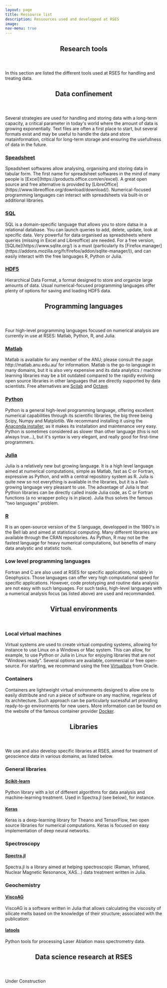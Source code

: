 ```yaml
---
layout: page
title: Ressource list
description: Ressources used and developped at RSES
image: 
nav-menu: true
--- 
```

	
<section id="main" class="style2">
	<div class="inner">
		<header class="major">
			<h1>Research tools</h1>
		</header>
		<p>In this section are listed the different tools used at RSES for handling and treating data.</p>
		<header class="major">
			<h2>Data confinement</h2>
		</header>
			<p>Several strategies are used for handling and storing data with a long-term capacity, a critical parameter in today's world where the amount of data is growing exponentially. Text files are often a first place to start, but several formats exist and may be useful to handle the data and store matainformation, critical for long-term storage and ensuring the usefullness of data in the future.</p>
			<div class="row">
				<div class="4u 12u$(small)">
					<h3><a href="https://en.wikipedia.org/wiki/Spreadsheet">Speadsheet</a></h3>
					<p>Speadsheet softwares allow analysing, organising and storing data in tabular form. The first name for spreadsheet softwares in the mind of many people is [Excel](https://products.office.com/en/excel). A great open source and free alternative is provided by [LibreOffice](https://www.libreoffice.org/download/download/). Numerical-focused programming languages can interact with spreadsheets via built-in or additional libraries.</p>
				</div>
				<div class="4u 12u$(small)">
					<h3><a href="https://fr.wikipedia.org/wiki/Structured_Query_Language">SQL</a></h3>
					<p>SQL is a domain-specific language that allows you to store datsa in a relational database. You can launch queries to add, delete, update, look at specific data. Very powerful for data organised as spreadsheets where queries (missing in Excel and Libreoffice) are needed. For a free version, [SQLite](https://www.sqlite.org/) is a must (particularly its [Firefox manager](https://addons.mozilla.org/fr/firefox/addon/sqlite-manager/)), and can easily interact with the free languages R, Python or Julia.</p>
				</div>
				<div class="4u 12u$(small)">
					<h3><a href="https://en.wikipedia.org/wiki/Hierarchical_Data_Format">HDF5</a></h3>
					<p>Hierarchical Data Format, a format designed to store and organize large amounts of data. Usual numerical-focused programming languages offer plenty of options for saving and loading HDF5 data.</p>
				</div>
			</div>
		<header class="major">
			<h2>Programming languages</h2>
		</header>
			<p>Four high-level programming languages focused on numerical analysis are currently in use at RSES: Matlab, Python, R, and Julia.</p>
			<div class="row">
				<div class="6u 12u$(small)">
					<h3><a href="https://www.mathworks.com/products/matlab.html">Matlab</a></h3>
					<p>Matlab is available for any member of the ANU; please consult the page http://matlab.anu.edu.au/ for information. Matlab is the go-to language in many domains, but it is also very expensive and its data analytics / machine learning libraries may be a bit outdated compared to the rapidly evolving open source libraries in other languages that are directly supported by data scientists. Free alternatives are <a href="http://www.scilab.org/">Scilab</a> and <a href="https://www.gnu.org/software/octave/">Octave</a>.</p>
				</div>
				<div class="6u 12u$(small)">
					<h3><a href="https://www.python.org/">Python</a></h3>
					<p>Python is a general high-level programming language, offering excellent numerical capabilities through its scientific libraries, the big three being Scipy, Numpy and Matplotlib. We recommand installing it using the <a href="https://www.continuum.io/downloads">Anaconda installer</a>, as it makes its installation and maintenance very easy. Python is sometimes considered as slower than other language (this is not always true...), but it's syntax is very elegant, and really good for first-time programmers.</p>
				</div>
				<!-- Break -->
				<div class="6u 12u$(small)">
					<h3><a href="https://julialang.org/">Julia</a></h3>
					<p>Julia is a relatively new but growing language. It is a high level language aimed at numerical computations, simple as Matlab, fast as C or Fortran, expressive as Python, and with a central repository system as R. Julia is quite new so not everything is available in the libraries, but it is a fast-growing language very pleasant to use. The advantage of Julia is that Pythion libraries can be directly called inside Julia code, as C or Fortran functions (a no wrapper policy is in place). Julia thus solves the famous "two languages" problem.</p>
				</div>
				<div class="6u 12u$(small)">
					<h3><a href="https://www.r-project.org/">R</a></h3>
					<p>R is an open-source version of the S language, developped in the 1980's in the Bell lab and aimed at statistical computing. Many different libraries are available through the CRAN repositories. As Python, R may not be the fastest language for heavy numerical computations, but benefits of many data analystic and statistic tools.</p>
				</div>
			</div>
			<h3>Low level programming languages</h3>
			<p>Fortran and C are also used at RSES for specific applications, notably in Geophysics. Those languages can offer very high computational speed for specific applications. However, code prototyping and routine data analysis are not easy with such languages. For such tasks, high-level languages with a numerical analysis focus (as listed above) are used and recommanded.</p>
			<header class="major">
			<h2>Virtual environments</h2>
		</header>
				<h3>Local virtual machines</h3>
					<p>Virtual systems are used to create virtual computing systems, allowing for instance to use Linux on a Windows or Mac system. This can allow, for example, to use Python or Julia in Linux for enjoying libraries that are not "Windows ready". Several options are available, commercial or free open-source. For starting, we recommand using the free <a href="https://www.virtualbox.org/">Virtualbox</a> from Oracle.</p>
				<h3>Containers</h3>
					<p>Containers are lightweight virtual environments designed to allow one to easily distribute and run a piece of software on any machine, regarless of its architecture. Such approach can be particularly sucessful art providing ready-to-go environments for new users. More information can be found on the website of the famous container provider <a href="https://www.docker.com/what-container">Docker</a>.</p>
		<header class="major">
			<h2>Libraries</h2>
		</header>
			<p>We use and also develop specific libraries at RSES, aimed for treatment of geoscience data in various domains, as listed below.</p>
				<h3>General libraries</h3>
					<h4><a href="http://scikit-learn.org/">Scikit-learn</a></h4>
						<p>Python library with a lot of different algorithms for data analysis and machine-learning treatment. Used in Spectra.jl (see below), for instance.</p>
					<h4><a href="https://keras.io/">Keras</a></h4>
						<p>Keras is a deep-learning library for Theano and TensorFlow, two open source libraries for numerical computations. Keras is focused on easy implementation of deep neural networks.</p>
				<h3>Spectroscopy</h3>
					<h4><a href="http://charlesll.github.io/Spectra.jl/">Spectra.jl</a></h4>
						<p>Spectra.jl is a library aimed at helping spectroscopic (Raman, Infrared, Nuclear Magnetic Resonance, XAS...) data treatment written in Julia.</p>
				<h3>Geochemistry</h3>
					<h4><a href="https://github.com/charlesll/ViscoAG">ViscoAG</a></h4>
						<p>ViscoAG is a software written in Julia that allows calculating the viscosity of silicate melts based on the knowledge of their structure; associated with the publication:</p>
					<h4><a href="https://github.com/oscarbranson/latools">latools</a></h4>
						<p>Python tools for processing Laser Ablation mass spectrometry data.</p>
	</div>
</section>

<section id="main" class="style2">
  <div class="inner">
	  <header class="major">
		  <h1>Data science research at RSES</h1>
	  </header>
	  <p> Under Construction </p>
	</div>
</section>


